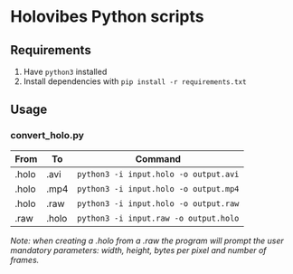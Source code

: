 # Holovibes Python scripts

## Requirements

1. Have `python3` installed
2. Install dependencies with `pip install -r requirements.txt`

## Usage

### convert_holo.py

| From  | To    | Command                               |
|-------|-------|---------------------------------------|
| .holo | .avi  | `python3 -i input.holo -o output.avi` |
| .holo | .mp4  | `python3 -i input.holo -o output.mp4` |
| .holo | .raw  | `python3 -i input.holo -o output.raw` |
| .raw  | .holo | `python3 -i input.raw -o output.holo` |

*Note: when creating a .holo from a .raw the program will prompt the user mandatory parameters: width, height, bytes per pixel and number of frames.*